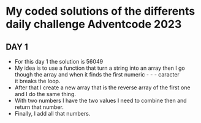 # My coded solutions of the differents daily challenge Adventcode 2023
## DAY 1
- For this day 1 the solution is 56049  
- My idea is to use a function that turn a string into an array then I go though the array and when it finds the first numeric  - - - caracter  
it breaks the loop.  
- After that I create a new array that is the reverse array of the first one and I do the same thing.
- With two numbers I have the two values I need to combine then and return that number.  
- Finally, I add all that numbers.